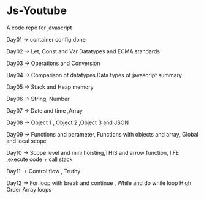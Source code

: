 # Js-Youtube
A code repo for javascript

Day01 ->
container config done

Day02 ->
Let, Const and Var
Datatypes and ECMA standards

Day03 ->
Operations and Conversion

Day04 ->
Comparison of datatypes
Data types of javascript summary

Day05 ->
Stack and Heap memory

Day06 ->
String, Number

Day07 ->
Date and time ,Array

Day08 ->
Object 1 , Object 2 ,Object 3 and JSON

Day09 ->
Functions and parameter, Functions with objects and array,
Global and local scope

Day10 ->
Scope level and mini hoisting,THIS and arrow function,
IIFE ,execute code + call stack

Day11 ->
Control flow , Truthy

Day12 ->
For loop with break and continue , While and do while loop 
High Order Array loops